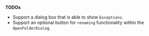 

**TODOs**

- Support a dialog box that is able to show `Exceptions`.
- Support an optional button for `renaming` functionality within the `OpenFolderDialog`.
